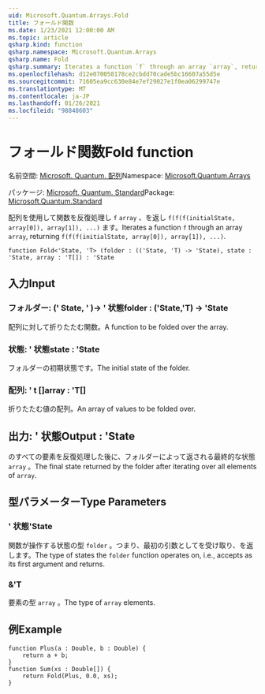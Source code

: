 ```yaml
---
uid: Microsoft.Quantum.Arrays.Fold
title: フォールド関数
ms.date: 1/23/2021 12:00:00 AM
ms.topic: article
qsharp.kind: function
qsharp.namespace: Microsoft.Quantum.Arrays
qsharp.name: Fold
qsharp.summary: Iterates a function `f` through an array `array`, returning `f(f(f(initialState, array[0]), array[1]), ...)`.
ms.openlocfilehash: d12e070058178ce2cbdd70cade5bc16607a55d5e
ms.sourcegitcommit: 71605ea9cc630e84e7ef29027e1f0ea06299747e
ms.translationtype: MT
ms.contentlocale: ja-JP
ms.lasthandoff: 01/26/2021
ms.locfileid: "98848603"
---
```

# <a name="fold-function"></a><span data-ttu-id="3d6e2-102">フォールド関数</span><span class="sxs-lookup"><span data-stu-id="3d6e2-102">Fold function</span></span>

<span data-ttu-id="3d6e2-103">名前空間: [Microsoft. Quantum. 配列](xref:Microsoft.Quantum.Arrays)</span><span class="sxs-lookup"><span data-stu-id="3d6e2-103">Namespace: [Microsoft.Quantum.Arrays](xref:Microsoft.Quantum.Arrays)</span></span>

<span data-ttu-id="3d6e2-104">パッケージ: [Microsoft. Quantum. Standard](https://nuget.org/packages/Microsoft.Quantum.Standard)</span><span class="sxs-lookup"><span data-stu-id="3d6e2-104">Package: [Microsoft.Quantum.Standard](https://nuget.org/packages/Microsoft.Quantum.Standard)</span></span>


<span data-ttu-id="3d6e2-105">配列を使用して関数を反復処理し `f` `array` 、を返し `f(f(f(initialState, array[0]), array[1]), ...)` ます。</span><span class="sxs-lookup"><span data-stu-id="3d6e2-105">Iterates a function `f` through an array `array`, returning `f(f(f(initialState, array[0]), array[1]), ...)`.</span></span>

```qsharp
function Fold<'State, 'T> (folder : (('State, 'T) -> 'State), state : 'State, array : 'T[]) : 'State
```


## <a name="input"></a><span data-ttu-id="3d6e2-106">入力</span><span class="sxs-lookup"><span data-stu-id="3d6e2-106">Input</span></span>

### <a name="folder--statet---state"></a><span data-ttu-id="3d6e2-107">フォルダー: (' State, ' \)-> ' 状態</span><span class="sxs-lookup"><span data-stu-id="3d6e2-107">folder : ('State,'T) -> 'State</span></span>

<span data-ttu-id="3d6e2-108">配列に対して折りたたむ関数。</span><span class="sxs-lookup"><span data-stu-id="3d6e2-108">A function to be folded over the array.</span></span>


### <a name="state--state"></a><span data-ttu-id="3d6e2-109">状態: ' 状態</span><span class="sxs-lookup"><span data-stu-id="3d6e2-109">state : 'State</span></span>

<span data-ttu-id="3d6e2-110">フォルダーの初期状態です。</span><span class="sxs-lookup"><span data-stu-id="3d6e2-110">The initial state of the folder.</span></span>


### <a name="array--t"></a><span data-ttu-id="3d6e2-111">配列: ' t []</span><span class="sxs-lookup"><span data-stu-id="3d6e2-111">array : 'T[]</span></span>

<span data-ttu-id="3d6e2-112">折りたたむ値の配列。</span><span class="sxs-lookup"><span data-stu-id="3d6e2-112">An array of values to be folded over.</span></span>



## <a name="output--state"></a><span data-ttu-id="3d6e2-113">出力: ' 状態</span><span class="sxs-lookup"><span data-stu-id="3d6e2-113">Output : 'State</span></span>

<span data-ttu-id="3d6e2-114">のすべての要素を反復処理した後に、フォルダーによって返される最終的な状態 `array` 。</span><span class="sxs-lookup"><span data-stu-id="3d6e2-114">The final state returned by the folder after iterating over all elements of `array`.</span></span>

## <a name="type-parameters"></a><span data-ttu-id="3d6e2-115">型パラメーター</span><span class="sxs-lookup"><span data-stu-id="3d6e2-115">Type Parameters</span></span>

### <a name="state"></a><span data-ttu-id="3d6e2-116">' 状態</span><span class="sxs-lookup"><span data-stu-id="3d6e2-116">'State</span></span>

<span data-ttu-id="3d6e2-117">関数が操作する状態の型 `folder` 。つまり、最初の引数としてを受け取り、を返します。</span><span class="sxs-lookup"><span data-stu-id="3d6e2-117">The type of states the `folder` function operates on, i.e., accepts as its first argument and returns.</span></span>
### <a name="t"></a><span data-ttu-id="3d6e2-118">&</span><span class="sxs-lookup"><span data-stu-id="3d6e2-118">'T</span></span>

<span data-ttu-id="3d6e2-119">要素の型 `array` 。</span><span class="sxs-lookup"><span data-stu-id="3d6e2-119">The type of `array` elements.</span></span>

## <a name="example"></a><span data-ttu-id="3d6e2-120">例</span><span class="sxs-lookup"><span data-stu-id="3d6e2-120">Example</span></span>

```qsharp
function Plus(a : Double, b : Double) {
    return a + b;
}
function Sum(xs : Double[]) {
    return Fold(Plus, 0.0, xs);
}
```